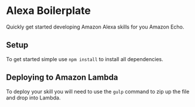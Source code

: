 # Alexa Boilerplate

Quickly get started developing Amazon Alexa skills for you Amazon Echo.

## Setup

To get started simple use `npm install` to install all dependencies.

## Deploying to Amazon Lambda

To deploy your skill you will need to use the `gulp` command to zip up the file and drop into Lambda.
